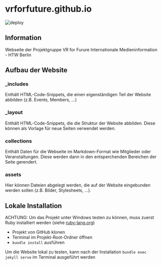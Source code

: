 # vrforfuture.github.io
![deploy](https://github.com/VRForFuture/vrforfuture.github.io/workflows/deploy/badge.svg)

## Information
Webseite der Projektgruppe VR for Furure
Internationale Medieninformation - HTW Berlin

## Aufbau der Website

### _includes
Enthält HTML-Code-Snippets, die einen eigenständigen Teil der Website abbilden (z.B. Events, Members, ...)

### _layout
Enthält HTML-Code-Snippets, die die Struktur der Website abbilden. Diese können als Vorlage für neue Seiten verwendet werden. 

### collections
Enthält Daten für die Webseite im Markdown-Format wie Mitglieder oder Veranstaltungen. Diese werden dann in den entsperchenden Bereichen der Seite gerendert.

### assets
Hier können Dateien abgelegt werden, die auf der Website eingebunden werden sollen (z.B. Bilder, Stylesheets, ...).

## Lokale Installation

ACHTUNG: Um das Projekt unter Windows testen zu können, muss zuerst Ruby installiert werden (siehe [ruby-lang.org](https://www.ruby-lang.org/en/))

- Projekt von GitHub klonen
- Terminal im Projekt-Root-Ordner öffnen
- `bundle install` ausführen

Um die Website lokal zu testen, kann nach der Installation `bundle exec jekyll serve` im Terminal ausgeführt werden
 
